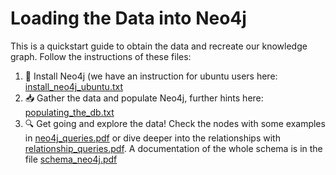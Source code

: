 # Loading the Data into Neo4j
This is a quickstart guide to obtain the data and recreate our knowledge graph.
Follow the instructions of these files:
1. :sparkler: Install Neo4j (we have an instruction for ubuntu users here: [install_neo4j_ubuntu.txt](/load-data-scripts/documentation/install_neo4j_ubuntu.txt)
2. :inbox_tray: Gather the data and populate Neo4j, further hints here: [populating_the_db.txt](/load-data-scripts/documentation/populating_the_db.txt)
3. :mag: Get going and explore the data! Check the nodes with some examples in [neo4j_queries.pdf](/load-data-scripts/documentation/neo4j_queries.pdf) or dive deeper into the relationships with [relationship_queries.pdf](/load-data-scripts/documentation/relationship_queries.pdf). A documentation of the whole schema is in the file [schema_neo4j.pdf](/load-data-scripts/documentation/schema_neo4j.pdf)
